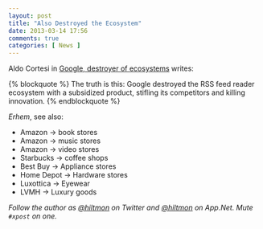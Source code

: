 ```yaml
---
layout: post
title: "Also Destroyed the Ecosystem"
date: 2013-03-14 17:56
comments: true
categories: [ News ]
---
```


Aldo Cortesi in [Google, destroyer of ecosystems](http://corte.si/posts/socialmedia/rip-google-reader.html) writes:

{% blockquote %}
The truth is this: Google destroyed the RSS feed reader ecosystem with a subsidized product, stifling its competitors and killing innovation.
{% endblockquote %}

*Erhem*, see also:

* Amazon → book stores
* Amazon → music stores
* Amazon → video stores
* Starbucks → coffee shops
* Best Buy → Appliance stores
* Home Depot → Hardware stores
* Luxottica → Eyewear
* LVMH → Luxury goods

*Follow the author as [@hiltmon](http://twitter.com/hiltmon) on Twitter and [@hiltmon](http://alpha.app.net/hiltmon) on App.Net. Mute `#xpost` on one.*
